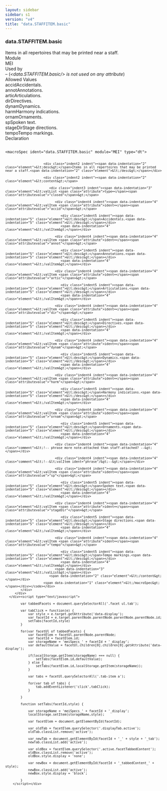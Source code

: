 ```yaml
---
layout: sidebar
sidebar: s1
version: "v4"
title: "data.STAFFITEM.basic"
---
```

<div class="specPage">
   <div class="datatypeSpec">
      <h3 id="data.STAFFITEM.basic">data.STAFFITEM.basic</h3>
      <div class="specs">
         <div class="desc">Items in all repertoires that may be printed near a staff.</div>
         <div class="facet module">
            <div class="label">Module</div>
            <div class="statement text">MEI</div>
         </div>
         <div class="facet usedBy" id="usedBy">
            <div class="label">Used by</div>
            <div class="statement list">
               – <span class="emptyStatement">(<em>&lt;data.STAFFITEM.basic/&gt; is not used on any attribute</em>)</span></div>
         </div>
         <div class="facet allowedValues" id="allowedValues">
            <div class="label">Allowed Values</div>
            <div class="statement list">
               <div class="dataValueBox" id="accid"><span class="dataValue ident">accid</span><span class="dataValue desc">Accidentals.</span></div>
               <div class="dataValueBox" id="annot"><span class="dataValue ident">annot</span><span class="dataValue desc">Annotations.</span></div>
               <div class="dataValueBox" id="artic"><span class="dataValue ident">artic</span><span class="dataValue desc">Articulations.</span></div>
               <div class="dataValueBox" id="dir"><span class="dataValue ident">dir</span><span class="dataValue desc">Directives.</span></div>
               <div class="dataValueBox" id="dynam"><span class="dataValue ident">dynam</span><span class="dataValue desc">Dynamics.</span></div>
               <div class="dataValueBox" id="harm"><span class="dataValue ident">harm</span><span class="dataValue desc">Harmony indications.</span></div>
               <div class="dataValueBox" id="ornam"><span class="dataValue ident">ornam</span><span class="dataValue desc">Ornaments.</span></div>
               <div class="dataValueBox" id="sp"><span class="dataValue ident">sp</span><span class="dataValue desc">Spoken text.</span></div>
               <div class="dataValueBox" id="stageDir"><span class="dataValue ident">stageDir</span><span class="dataValue desc">Stage directions.</span></div>
               <div class="dataValueBox" id="tempo"><span class="dataValue ident">tempo</span><span class="dataValue desc">Tempo markings.</span></div>
            </div>
         </div>
         <div class="facet declaration">
            <div class="label">Declaration</div>
            <div class="statement declaration">
               <div class="code" xml:space="preserve" data-lang="ODD"><code>
                     <div class="indent1 indent"><span data-indentation="1" class="element">&lt;macroSpec <span class="attribute">ident=</span><span class="attributevalue">"data.STAFFITEM.basic"</span> <span class="attribute">module=</span><span class="attributevalue">"MEI"</span> <span class="attribute">type=</span><span class="attributevalue">"dt"</span>&gt;</span>
                        
                        <div class="indent2 indent"><span data-indentation="2" class="element">&lt;desc&gt;</span>Items in all repertoires that may be printed near a staff.<span data-indentation="2" class="element">&lt;/desc&gt;</span></div>
                        
                        <div class="indent2 indent"><span data-indentation="2" class="element">&lt;content&gt;</span>
                           
                           <div class="indent3 indent"><span data-indentation="3" class="element">&lt;valList <span class="attribute">type=</span><span class="attributevalue">"closed"</span>&gt;</span>
                              
                              <div class="indent4 indent"><span data-indentation="4" class="element">&lt;valItem <span class="attribute">ident=</span><span class="attributevalue">"accid"</span>&gt;</span>
                                 
                                 <div class="indent5 indent"><span data-indentation="5" class="element">&lt;desc&gt;</span>Accidentals.<span data-indentation="5" class="element">&lt;/desc&gt;</span></div>
                                 <span data-indentation="4" class="element">&lt;/valItem&gt;</span></div>
                              
                              <div class="indent4 indent"><span data-indentation="4" class="element">&lt;valItem <span class="attribute">ident=</span><span class="attributevalue">"annot"</span>&gt;</span>
                                 
                                 <div class="indent5 indent"><span data-indentation="5" class="element">&lt;desc&gt;</span>Annotations.<span data-indentation="5" class="element">&lt;/desc&gt;</span></div>
                                 <span data-indentation="4" class="element">&lt;/valItem&gt;</span></div>
                              
                              <div class="indent4 indent"><span data-indentation="4" class="element">&lt;valItem <span class="attribute">ident=</span><span class="attributevalue">"artic"</span>&gt;</span>
                                 
                                 <div class="indent5 indent"><span data-indentation="5" class="element">&lt;desc&gt;</span>Articulations.<span data-indentation="5" class="element">&lt;/desc&gt;</span></div>
                                 <span data-indentation="4" class="element">&lt;/valItem&gt;</span></div>
                              
                              <div class="indent4 indent"><span data-indentation="4" class="element">&lt;valItem <span class="attribute">ident=</span><span class="attributevalue">"dir"</span>&gt;</span>
                                 
                                 <div class="indent5 indent"><span data-indentation="5" class="element">&lt;desc&gt;</span>Directives.<span data-indentation="5" class="element">&lt;/desc&gt;</span></div>
                                 <span data-indentation="4" class="element">&lt;/valItem&gt;</span></div>
                              
                              <div class="indent4 indent"><span data-indentation="4" class="element">&lt;valItem <span class="attribute">ident=</span><span class="attributevalue">"dynam"</span>&gt;</span>
                                 
                                 <div class="indent5 indent"><span data-indentation="5" class="element">&lt;desc&gt;</span>Dynamics.<span data-indentation="5" class="element">&lt;/desc&gt;</span></div>
                                 <span data-indentation="4" class="element">&lt;/valItem&gt;</span></div>
                              
                              <div class="indent4 indent"><span data-indentation="4" class="element">&lt;valItem <span class="attribute">ident=</span><span class="attributevalue">"harm"</span>&gt;</span>
                                 
                                 <div class="indent5 indent"><span data-indentation="5" class="element">&lt;desc&gt;</span>Harmony indications.<span data-indentation="5" class="element">&lt;/desc&gt;</span></div>
                                 <span data-indentation="4" class="element">&lt;/valItem&gt;</span></div>
                              
                              <div class="indent4 indent"><span data-indentation="4" class="element">&lt;valItem <span class="attribute">ident=</span><span class="attributevalue">"ornam"</span>&gt;</span>
                                 
                                 <div class="indent5 indent"><span data-indentation="5" class="element">&lt;desc&gt;</span>Ornaments.<span data-indentation="5" class="element">&lt;/desc&gt;</span></div>
                                 <span data-indentation="4" class="element">&lt;/valItem&gt;</span></div>
                              
                              <div class="indent4 indent"><span data-indentation="4" class="comment">&lt;!-- phrase more note-attached than staff-attached? --&gt;</span></div>
                              
                              <div class="indent4 indent"><span data-indentation="4" class="comment">&lt;!--&lt;valItem ident="phrase"/&gt;--&gt;</span></div>
                              
                              <div class="indent4 indent"><span data-indentation="4" class="element">&lt;valItem <span class="attribute">ident=</span><span class="attributevalue">"sp"</span>&gt;</span>
                                 
                                 <div class="indent5 indent"><span data-indentation="5" class="element">&lt;desc&gt;</span>Spoken text.<span data-indentation="5" class="element">&lt;/desc&gt;</span></div>
                                 <span data-indentation="4" class="element">&lt;/valItem&gt;</span></div>
                              
                              <div class="indent4 indent"><span data-indentation="4" class="element">&lt;valItem <span class="attribute">ident=</span><span class="attributevalue">"stageDir"</span>&gt;</span>
                                 
                                 <div class="indent5 indent"><span data-indentation="5" class="element">&lt;desc&gt;</span>Stage directions.<span data-indentation="5" class="element">&lt;/desc&gt;</span></div>
                                 <span data-indentation="4" class="element">&lt;/valItem&gt;</span></div>
                              
                              <div class="indent4 indent"><span data-indentation="4" class="element">&lt;valItem <span class="attribute">ident=</span><span class="attributevalue">"tempo"</span>&gt;</span>
                                 
                                 <div class="indent5 indent"><span data-indentation="5" class="element">&lt;desc&gt;</span>Tempo markings.<span data-indentation="5" class="element">&lt;/desc&gt;</span></div>
                                 <span data-indentation="4" class="element">&lt;/valItem&gt;</span></div>
                              <span data-indentation="3" class="element">&lt;/valList&gt;</span></div>
                           <span data-indentation="2" class="element">&lt;/content&gt;</span></div>
                        <span data-indentation="1" class="element">&lt;/macroSpec&gt;</span></div></code></div>
            </div>
         </div>
      </div><script type="text/javascript">
            
            var tabbedFacets = document.querySelectorAll('.facet ul.tab');
            
            var tabClick = function(e) {
                var style = e.target.getAttribute('data-display');
                var facetId = e.target.parentNode.parentNode.parentNode.parentNode.id;
                setTabs(facetId,style)
            }
            
            for(var facetUl of tabbedFacets) {
                var facetElem = facetUl.parentNode.parentNode;
                var facetId = facetElem.id;
                var storageName = 'meiSpecs_' + facetId + '_display';
                var defaultValue = facetUl.children[0].children[0].getAttribute('data-display');
                
                if(localStorage.getItem(storageName) === null) {
                    setTabs(facetElem.id,defaultValue);
                } else {
                    setTabs(facetElem.id,localStorage.getItem(storageName));
                }
                
                var tabs = facetUl.querySelectorAll('.tab-item a');
                
                for(var tab of tabs) {
                    tab.addEventListener('click',tabClick);
                }
                
            }
            
            function setTabs(facetId,style) {
                
                var storageName = 'meiSpecs_' + facetId + '_display';
                localStorage.setItem(storageName,style);
                
                var facetElem = document.getElementById(facetId);
                
                var oldTab = facetElem.querySelector('.displayTab.active');
                oldTab.classList.remove('active');
                
                var newTab = document.getElementById(facetId + '_' + style + '_tab');
                newTab.classList.add('active');
                
                var oldBox = facetElem.querySelector('.active.facetTabbedContent');
                oldBox.classList.remove('active');
                oldBox.style.display = 'none';
                
                var newBox = document.getElementById(facetId + '_tabbedContent_' + style);
                newBox.classList.add('active');
                newBox.style.display = 'block';
                
            }
        </script></div>
</div>